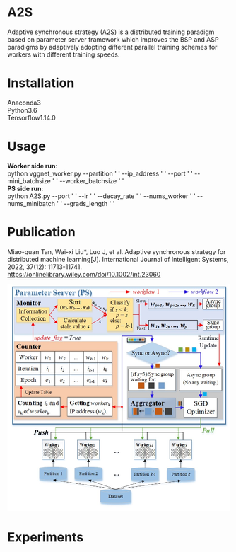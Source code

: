 # A2S
Adaptive synchronous strategy (A2S) is a distributed training paradigm based on parameter server framework which improves the BSP and ASP paradigms by adaptively adopting different parallel training schemes for workers with different training speeds.
# Installation
Anaconda3  
Python3.6  
Tensorflow1.14.0
# Usage
__Worker side run__:  
  python vggnet_worker.py --partition ' ' --ip_address ' ' --port ' ' --mini_batchsize ' ' --worker_batchsize ' '  
__PS side run__:  
  python A2S.py --port ' ' --lr ' ' --decay_rate ' ' --nums_worker ' ' --nums_minibatch ' ' --grads_length ' '   
# Publication
Miao-quan Tan, Wai-xi Liu*, Luo J, et al. Adaptive synchronous strategy for distributed machine learning[J]. International Journal of Intelligent Systems, 2022, 37(12): 11713-11741. https://onlinelibrary.wiley.com/doi/10.1002/int.23060  
  
![](https://github.com/mqdigihub/A2S/blob/master/figures/the%20overall%20design%20framework%20of%20A2S.jpg)

# Experiments
